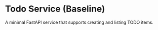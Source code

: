 
# Todo Service (Baseline)

A minimal FastAPI service that supports creating and listing TODO items.
